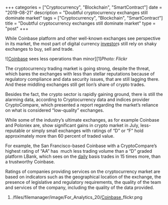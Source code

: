 +++
categories = ["Cryptocurrency", "Blockchain", "SmartContract"]
date = "2019-08-21"
description = "Doubtful cryptocurrency exchanges still dominate market"
tags = ["Cryptocurrency", "Blockchain", "SmartContract"]
title = "Doubtful cryptocurrency exchanges still dominate market"
type = "post"
+++

While Coinbase platform and other well-known exchanges see perspective
in its market, the most part of digital currency [investor](https://www.fintechee.com/tutorial-for-forex-trading/investor-mode/)s still rely on
shaky exchanges to buy, sell and trade.

![[Coinbase](https://www.playgroundfx.com/blog/coinbase-maker-fee/) sees less operations than minor][1]_Photo: Flickr_

The cryptocurrency trading market is going strong, despite the threat,
which bares the exchanges with less than stellar reputations because of
regulatory compliance and data security issues, that are still lagging
there. And these middling exchanges still get lion’s share of crypto
trades.

Besides the fact, the crypto sector is rapidly gaining ground, there is
still the alarming data, according to Cryptocurrency data and indices
provider CryptoCompare, which presented a report regarding the market’s
reliance on what is considered “low-quality” exchanges.

While some of the industry’s ultimate exchanges, as for example Coinbase
and Poloniex are, show significant gains in crypto market in July, less-
reputable or simply small exchanges with ratings of “D” or “F” hold
approximately more than 60 percent of traded value.

For example, the San Francisco-based Coinbase with a CryptoCompare’s
highest rating of “AA” has  much less trading volume than a “D” graded
platform LBank, which sees on the [daily](https://www.fintecher.org/2020/03/03/forex-trading-daily-strategy/) basis trades in 15 times more,
than a trustworthy Coinbase.

Ratings of companies providing services on the cryptocurrency market are
based on indicators such as the geographical location of the exchange,
the presence of legislative and regulatory requirements, the quality of
the team and services of the company, including the quality of the data
provided.

   1. /files/filemanager/image/For_Analytics_20/[Coinbase](https://www.playgroundfx.com/blog/coinbase-maker-fee/)_flickr.png